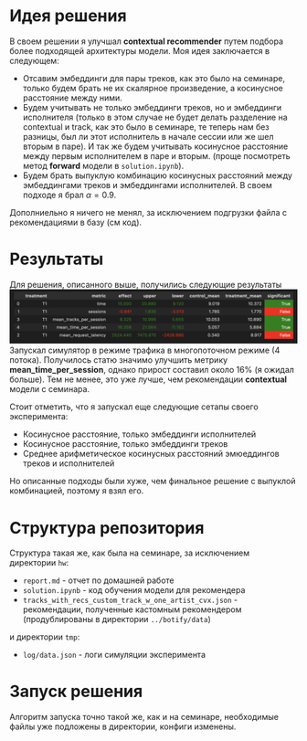 # Идея решения  
В своем решении я улучшал **contextual recommender** путем подбора более подходящей архитектуры модели. Моя идея заключается в следующем:
- Отсавим эмбеддинги для пары треков, как это было на семинаре, только будем брать не их скалярное произведение, а косинусное расстояние между ними.  
- Будем учитывать не только эмбеддинги треков, но и эмбеддинги исполнителя (только в этом случае не будет делать разделение на contextual и track, как это было в семинаре, те теперь нам без разницы, был ли этот исполнитель в начале сессии или же шел вторым в паре). И так же будем учитывать косинусное расстояние между первым исполнителем в паре и вторым. (проще посмотреть метод **forward** модели в ```solution.ipynb```).
- Будем брать выпуклую комбинацию косинусных расстояний между эмбеддингами треков и эмбеддингами исполнителей. В своем подходе я брал $\alpha = 0.9$.  

Дополниельно я ничего не менял, за исключением подгрузки файла с рекомендациями в базу (см код).
# Результаты
Для решения, описанного выше, получились следующие результаты
![](2023-04-11-14-59-18.png)
Запускал симулятор в режиме трафика в многопоточном режиме (4 потока). Получилось статю значимо улучшить метрику **mean_time_per_session**, однако прирост составил около 16% (я ожидал больше). Тем не менее, это уже лучше, чем рекомендации **contextual** модели с семинара.  

Стоит отметить, что я запускал еще следующие сетапы своего эксперимента:  
- Косинусное расстояние, только эмбеддинги исполнителей  
- Косинусное расстояние, только эмбеддинги треков
- Среднее арифметическое косинусных расстояний эмюеддингов треков и исполнителей  

Но описанные подходы были хуже, чем финальное решение с выпуклой комбинацией, поэтому я взял его.
# Структура репозитория
Структура такая же, как была на семинаре, за исключением директории ```hw```:
- ```report.md``` - отчет по домашней работе  
- ```solution.ipynb``` - код обучения модели для рекомендера  
- ```tracks_with_recs_custom_track_w_one_artist_cvx.json``` - рекомендации, полученные кастомным рекомендером (продублированы в директории ```../botify/data```)

и директории ```tmp```:
- ```log/data.json``` - логи симуляции эксперимента
# Запуск решения
Алгоритм запуска точно такой же, как и на семинаре, необходимые файлы уже подложены в директории, конфиги изменены.